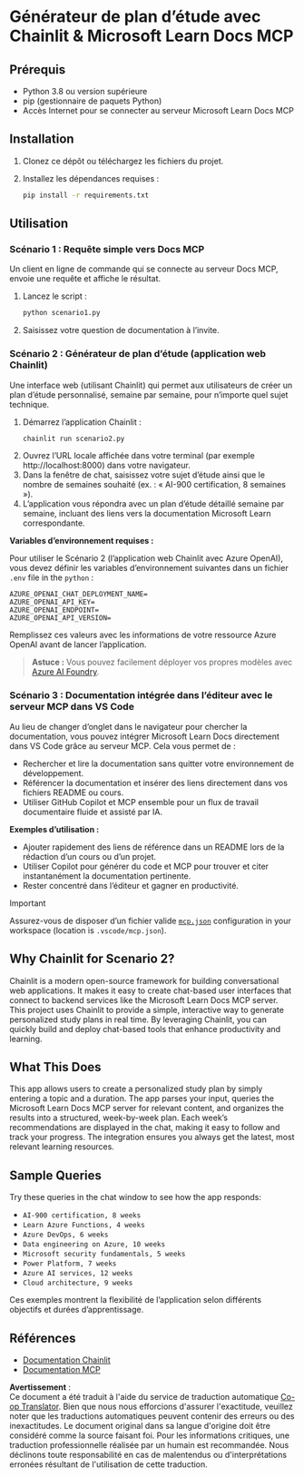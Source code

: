 <!--
CO_OP_TRANSLATOR_METADATA:
{
  "original_hash": "a05fb941810e539147fec53aaadbb6fd",
  "translation_date": "2025-06-21T14:26:06+00:00",
  "source_file": "09-CaseStudy/docs-mcp/solution/python/README.md",
  "language_code": "fr"
}
-->
# Générateur de plan d’étude avec Chainlit & Microsoft Learn Docs MCP

## Prérequis

- Python 3.8 ou version supérieure  
- pip (gestionnaire de paquets Python)  
- Accès Internet pour se connecter au serveur Microsoft Learn Docs MCP  

## Installation

1. Clonez ce dépôt ou téléchargez les fichiers du projet.  
2. Installez les dépendances requises :  

   ```bash
   pip install -r requirements.txt
   ```

## Utilisation

### Scénario 1 : Requête simple vers Docs MCP  
Un client en ligne de commande qui se connecte au serveur Docs MCP, envoie une requête et affiche le résultat.

1. Lancez le script :  
   ```bash
   python scenario1.py
   ```  
2. Saisissez votre question de documentation à l’invite.

### Scénario 2 : Générateur de plan d’étude (application web Chainlit)  
Une interface web (utilisant Chainlit) qui permet aux utilisateurs de créer un plan d’étude personnalisé, semaine par semaine, pour n’importe quel sujet technique.

1. Démarrez l’application Chainlit :  
   ```bash
   chainlit run scenario2.py
   ```  
2. Ouvrez l’URL locale affichée dans votre terminal (par exemple http://localhost:8000) dans votre navigateur.  
3. Dans la fenêtre de chat, saisissez votre sujet d’étude ainsi que le nombre de semaines souhaité (ex. : « AI-900 certification, 8 semaines »).  
4. L’application vous répondra avec un plan d’étude détaillé semaine par semaine, incluant des liens vers la documentation Microsoft Learn correspondante.

**Variables d’environnement requises :**

Pour utiliser le Scénario 2 (l’application web Chainlit avec Azure OpenAI), vous devez définir les variables d’environnement suivantes dans un fichier `.env` file in the `python` :

```
AZURE_OPENAI_CHAT_DEPLOYMENT_NAME=
AZURE_OPENAI_API_KEY=
AZURE_OPENAI_ENDPOINT=
AZURE_OPENAI_API_VERSION=
```

Remplissez ces valeurs avec les informations de votre ressource Azure OpenAI avant de lancer l’application.

> **Astuce :** Vous pouvez facilement déployer vos propres modèles avec [Azure AI Foundry](https://ai.azure.com/).

### Scénario 3 : Documentation intégrée dans l’éditeur avec le serveur MCP dans VS Code

Au lieu de changer d’onglet dans le navigateur pour chercher la documentation, vous pouvez intégrer Microsoft Learn Docs directement dans VS Code grâce au serveur MCP. Cela vous permet de :  
- Rechercher et lire la documentation sans quitter votre environnement de développement.  
- Référencer la documentation et insérer des liens directement dans vos fichiers README ou cours.  
- Utiliser GitHub Copilot et MCP ensemble pour un flux de travail documentaire fluide et assisté par IA.

**Exemples d’utilisation :**  
- Ajouter rapidement des liens de référence dans un README lors de la rédaction d’un cours ou d’un projet.  
- Utiliser Copilot pour générer du code et MCP pour trouver et citer instantanément la documentation pertinente.  
- Rester concentré dans l’éditeur et gagner en productivité.

> [!IMPORTANT]  
> Assurez-vous de disposer d’un fichier valide [`mcp.json`](../../../../../../09-CaseStudy/docs-mcp/solution/scenario3/mcp.json) configuration in your workspace (location is `.vscode/mcp.json`).

## Why Chainlit for Scenario 2?

Chainlit is a modern open-source framework for building conversational web applications. It makes it easy to create chat-based user interfaces that connect to backend services like the Microsoft Learn Docs MCP server. This project uses Chainlit to provide a simple, interactive way to generate personalized study plans in real time. By leveraging Chainlit, you can quickly build and deploy chat-based tools that enhance productivity and learning.

## What This Does

This app allows users to create a personalized study plan by simply entering a topic and a duration. The app parses your input, queries the Microsoft Learn Docs MCP server for relevant content, and organizes the results into a structured, week-by-week plan. Each week’s recommendations are displayed in the chat, making it easy to follow and track your progress. The integration ensures you always get the latest, most relevant learning resources.

## Sample Queries

Try these queries in the chat window to see how the app responds:

- `AI-900 certification, 8 weeks`
- `Learn Azure Functions, 4 weeks`
- `Azure DevOps, 6 weeks`
- `Data engineering on Azure, 10 weeks`
- `Microsoft security fundamentals, 5 weeks`
- `Power Platform, 7 weeks`
- `Azure AI services, 12 weeks`
- `Cloud architecture, 9 weeks`

Ces exemples montrent la flexibilité de l’application selon différents objectifs et durées d’apprentissage.

## Références

- [Documentation Chainlit](https://docs.chainlit.io/)  
- [Documentation MCP](https://github.com/MicrosoftDocs/mcp)

**Avertissement** :  
Ce document a été traduit à l'aide du service de traduction automatique [Co-op Translator](https://github.com/Azure/co-op-translator). Bien que nous nous efforcions d'assurer l'exactitude, veuillez noter que les traductions automatiques peuvent contenir des erreurs ou des inexactitudes. Le document original dans sa langue d'origine doit être considéré comme la source faisant foi. Pour les informations critiques, une traduction professionnelle réalisée par un humain est recommandée. Nous déclinons toute responsabilité en cas de malentendus ou d'interprétations erronées résultant de l'utilisation de cette traduction.